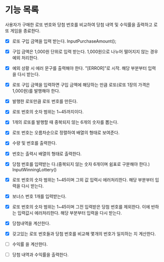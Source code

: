 # 기능 목록

사용자가 구매한 로또 번호와 당첨 번호를 비교하여 당첨 내역 및 수익률을 출력하고 로또 게임을 종료한다.

- [x] 로또 구입 금액을 입력 받는다. InputPurchaseAmount();
- [x] 구입 금액은 1,000원 단위로 입력 받는다. 1,000원으로 나누어 떨어지지 않는 경우 예외 처리한다.
- [x] 예외 상황 시 에러 문구를 출력해야 한다. "[ERROR]"로 시작. 해당 부분부터 입력을 다시 받는다.

- [x] 로또 구입 금액을 입력하면 구입 금액에 해당하는 만큼 로또(로또 1장의 가격은 1,000원)를 발행해야 한다.

- [x] 발행한 로또만큼 로또 번호를 만든다.
- [x] 로또 번호의 숫자 범위는 1~45까지이다.
- [x] 1개의 로또를 발행할 때 중복되지 않는 6개의 숫자를 뽑는다.
- [x] 로또 번호는 오름차순으로 정렬하여 배열의 형태로 보여준다.

- [x] 수량 및 번호를 출력한다.
- [x] 번호는 출력시 배열의 형태로 출력한다.

- [x] 당첨 번호를 입력받는 다.(중복되지 않는 숫자 6개이며 쉼표로 구분해야 한다.) InputWinningLottery()
- [x] 로또 번호의 숫자 범위는 1~45이며 그외 값 입력시 에러처리한다. 해당 부분부터 입력을 다시 받는다.

- [x] 보너스 번호 1개를 입력받는다.
- [x] 로또 번호의 숫자 범위는 1~45이며 그전 입력받은 당첨 번호를 제외한다. 이에 반하는 입력값시 에러처리한다. 해당 부분부터 입력을 다시 받는다.

- [x] 당첨내역을 계산한다.
- [x] 갖고있는 로또 번호들과 당첨 번호를 비교해 몇개의 번호가 일치하는 지 계산한다.

- [ ] 수익률 을 계산한다.
- [ ] 당첨 내역과 수익률을 출력한다.
